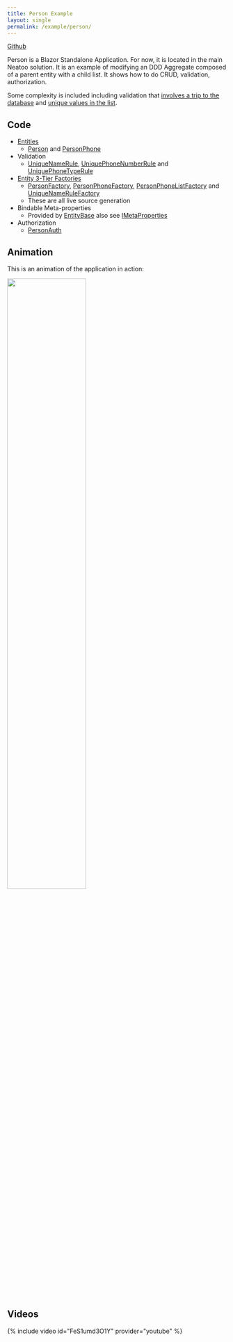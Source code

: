 ```yaml
---
title: Person Example
layout: single
permalink: /example/person/
---
```


[Github](https://github.com/NeatooDotNet/Neatoo/tree/main/src/Examples/Person)

Person is a Blazor Standalone Application. For now, it is located in the main Neatoo solution. It is an example of modifying an DDD Aggregate composed of a parent entity with a child list. It shows how to do CRUD, validation, authorization.

Some complexity is included including validation that [involves a trip to the database](https://github.com/NeatooDotNet/Neatoo/blob/main/src/Examples/Person/Person.DomainModel/UniqueNameRule.cs) and [unique values in the list](https://github.com/NeatooDotNet/Neatoo/blob/main/src/Examples/Person/Person.DomainModel/UniquePhoneNumberRule.cs).

## Code

* [Entities](https://github.com/NeatooDotNet/Neatoo/tree/main/src/Examples/Person/Person.DomainModel)
  - [Person](https://github.com/NeatooDotNet/Neatoo/blob/main/src/Examples/Person/Person.DomainModel/Person.cs) and [PersonPhone](https://github.com/NeatooDotNet/Neatoo/blob/main/src/Examples/Person/Person.DomainModel/PersonPhone.cs)
* Validation
  - [UniqueNameRule](https://github.com/NeatooDotNet/Neatoo/blob/main/src/Examples/Person/Person.DomainModel/UniqueNameRule.cs), [UniquePhoneNumberRule](https://github.com/NeatooDotNet/Neatoo/blob/main/src/Examples/Person/Person.DomainModel/UniquePhoneNumberRule.cs) and [UniquePhoneTypeRule](https://github.com/NeatooDotNet/Neatoo/blob/main/src/Examples/Person/Person.DomainModel/UniquePhoneTypeRule.cs)
* [Entity 3-Tier Factories](https://github.com/NeatooDotNet/Neatoo/tree/main/src/Examples/Person/Person.DomainModel/Generated/Neatoo.RemoteFactory.FactoryGenerator/Neatoo.RemoteFactory.FactoryGenerator.FactoryGenerator)
  - [PersonFactory](https://github.com/NeatooDotNet/Neatoo/blob/main/src/Examples/Person/Person.DomainModel/Generated/Neatoo.RemoteFactory.FactoryGenerator/Neatoo.RemoteFactory.FactoryGenerator.FactoryGenerator/DomainModel.PersonFactory.g.cs), [PersonPhoneFactory](https://github.com/NeatooDotNet/Neatoo/blob/main/src/Examples/Person/Person.DomainModel/Generated/Neatoo.RemoteFactory.FactoryGenerator/Neatoo.RemoteFactory.FactoryGenerator.FactoryGenerator/DomainModel.PersonPhoneFactory.g.cs), [PersonPhoneListFactory](https://github.com/NeatooDotNet/Neatoo/blob/main/src/Examples/Person/Person.DomainModel/Generated/Neatoo.RemoteFactory.FactoryGenerator/Neatoo.RemoteFactory.FactoryGenerator.FactoryGenerator/DomainModel.PersonPhoneFactory.g.cs) and [UniqueNameRuleFactory](https://github.com/NeatooDotNet/Neatoo/blob/main/src/Examples/Person/Person.DomainModel/Generated/Neatoo.RemoteFactory.FactoryGenerator/Neatoo.RemoteFactory.FactoryGenerator.FactoryGenerator/DomainModel.UniqueNameFactory.g.cs)
  - These are all live source generation
* Bindable Meta-properties
  - Provided by [EntityBase](https://github.com/NeatooDotNet/Neatoo/blob/main/src/Neatoo/EntityBase.cs) also see [IMetaProperties](https://github.com/NeatooDotNet/Neatoo/blob/main/src/Neatoo/IMetaProperties.cs)
* Authorization
  - [PersonAuth](https://github.com/NeatooDotNet/Neatoo/blob/main/src/Examples/Person/Person.DomainModel/PersonAuth.cs)


## Animation

This is an animation of the application in action:

<img src="https://raw.githubusercontent.com/NeatooDotNet/Neatoo/main/NeatooPersonRules.gif" width="60%" />

## Videos

{% include video id="FeS1umd3O1Y" provider="youtube" %}
